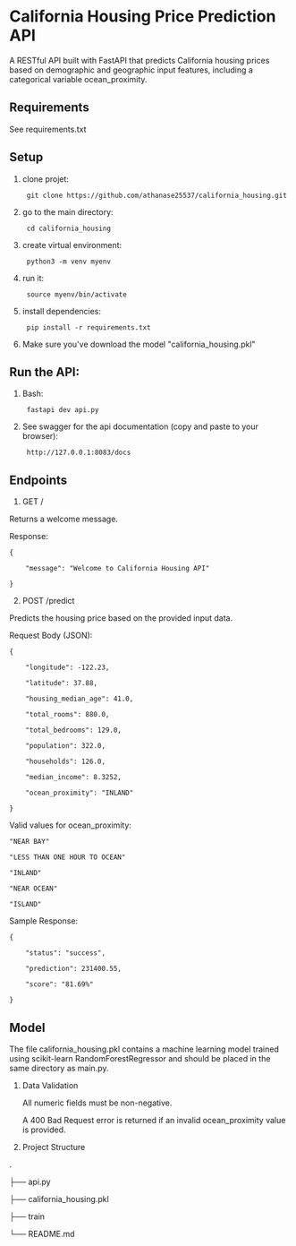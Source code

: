 # California Housing Price Prediction API

A RESTful API built with FastAPI that predicts California housing prices based on demographic and geographic input features, including a categorical variable ocean_proximity.

## Requirements

See requirements.txt

## Setup

1. clone projet:

        git clone https://github.com/athanase25537/california_housing.git

2. go to the main directory:

        cd california_housing

3. create virtual environment:

        python3 -m venv myenv

4. run it:

        source myenv/bin/activate

5. install dependencies:

        pip install -r requirements.txt

6. Make sure you've download the model "california_housing.pkl"

## Run the API:

1. Bash:

        fastapi dev api.py

2. See swagger for the api documentation (copy and paste to your browser):

        http://127.0.0.1:8083/docs


## Endpoints
1. GET /

Returns a welcome message.

Response:

    {

        "message": "Welcome to California Housing API"

    }

2. POST /predict

Predicts the housing price based on the provided input data.

Request Body (JSON):

    {

        "longitude": -122.23,
        
        "latitude": 37.88,
        
        "housing_median_age": 41.0,
        
        "total_rooms": 880.0,
        
        "total_bedrooms": 129.0,
        
        "population": 322.0,
        
        "households": 126.0,
        
        "median_income": 8.3252,
        
        "ocean_proximity": "INLAND"
    
    }

Valid values for ocean_proximity:

    "NEAR BAY"

    "LESS THAN ONE HOUR TO OCEAN"

    "INLAND"

    "NEAR OCEAN"

    "ISLAND"

Sample Response:

    {

        "status": "success",
        
        "prediction": 231400.55,
        
        "score": "81.69%"

    }

## Model

The file california_housing.pkl contains a machine learning model trained using scikit-learn RandomForestRegressor and should be placed in the same directory as main.py.

1. Data Validation

    All numeric fields must be non-negative.

    A 400 Bad Request error is returned if an invalid ocean_proximity value is provided.

2. Project Structure

.

├── api.py

├── california_housing.pkl

├── train

└── README.md
